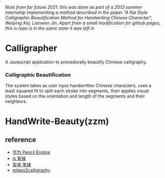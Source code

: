 _Note from far future 2021: this was done as part of a 2013 summer internship implementing a method described in the paper "A Kai Style Calligraphic Beautification Method for Handwriting Chinese Character", Weiping Xia; Lianwen Jin. Apart from a small modification for github pages, this is repo is in the same state it was left in_

Calligrapher
============

A Javascript application to procedurally beautify Chinese calligraphy.

### Calligraphic Beautification

The system takes as user input handwritten Chinese characters, uses a least squared fit
to split each stroke into segments, then applies visual styles based on the orientation
and length of the segments and their neighbors.


# HandWrite-Beauty(zzm)
## reference
- [华为 Pencil Engine](https://developer.huawei.com/consumer/cn/doc/development/connectivity-Guides/introduction-0000001059179897)
- [js 笔锋](https://github.com/zzmshinnosuke/Calligrapher.git)
- [安卓 笔锋](https://github.com/GdinKing/HandWrite)
- [edges2calligraphy](https://github.com/LingDong-/edges2calligraphy)
